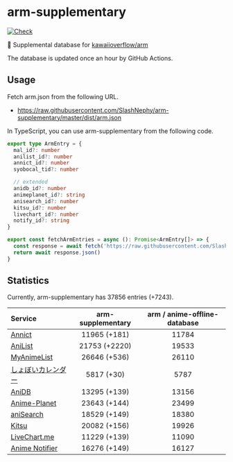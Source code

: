 # arm-supplementary

[![Check](https://github.com/SlashNephy/arm-supplementary/actions/workflows/check-node.yml/badge.svg)](https://github.com/SlashNephy/arm-supplementary/actions/workflows/check-node.yml)

💊 Supplemental database for [kawaiioverflow/arm](https://github.com/kawaiioverflow/arm)

The database is updated once an hour by GitHub Actions.

## Usage

Fetch arm.json from the following URL.

- https://raw.githubusercontent.com/SlashNephy/arm-supplementary/master/dist/arm.json

In TypeScript, you can use arm-supplementary from the following code.

```TypeScript
export type ArmEntry = {
  mal_id?: number
  anilist_id?: number
  annict_id?: number
  syobocal_tid?: number

  // extended
  anidb_id?: number
  animeplanet_id?: string
  anisearch_id?: number
  kitsu_id?: number
  livechart_id?: number
  notify_id?: string
}

export const fetchArmEntries = async (): Promise<ArmEntry[]> => {
  const response = await fetch('https://raw.githubusercontent.com/SlashNephy/arm-supplementary/master/dist/arm.json')
  return await response.json()
}
```

## Statistics

Currently, arm-supplementary has 37856 entries (+7243).

| Service                                     | arm-supplementary | arm / anime-offline-database |
| :------------------------------------------ | :---------------: | :--------------------------: |
| [Annict](https://annict.com)                |   11965 (+181)    |            11784             |
| [AniList](https://anilist.co)               |   21753 (+2220)   |            19533             |
| [MyAnimeList](https://myanimelist.net)      |   26646 (+536)    |            26110             |
| [しょぼいカレンダー](https://cal.syoboi.jp) |    5817 (+30)     |             5787             |
| [AniDB](https://anidb.net)                  |   13295 (+139)    |            13156             |
| [Anime-Planet](https://anime-planet.com)    |   23643 (+144)    |            23499             |
| [aniSearch](https://anisearch.com)          |   18529 (+149)    |            18380             |
| [Kitsu](https://kitsu.io)                   |   20082 (+156)    |            19926             |
| [LiveChart.me](https://livechart.me)        |   11229 (+139)    |            11090             |
| [Anime Notifier](https://notify.moe)        |   16276 (+149)    |            16127             |
